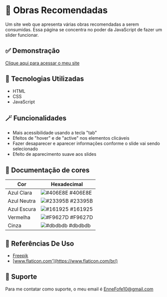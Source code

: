 
# 🎨 Obras Recomendadas

Um site web que apresenta várias obras recomendadas a serem consumidas. Essa página se concentra no poder da JavaScript de fazer um slider funcionar.


## ✅ Demonstração

[Clique aqui para acessar o meu site](https://enne-amore.github.io/Obras-Recomendadas/)


## 🚀 Tecnologias Utilizadas

- HTML
- CSS
- JavaScript


## 🪄 Funcionalidades

- Mais acessibilidade usando a tecla "tab"
- Efeitos de "hover" e de "active" nos elementos clicáveis
- Fazer desaparecer e aparecer informações conforme o slide vai sendo selecionado
- Efeito de aparecimento suave aos slides

## 🌈 Documentação de cores

| Cor               | Hexadecimal                                                |
| ----------------- | ---------------------------------------------------------------- |
| Azul Clara       | ![#406E8E](https://via.placeholder.com/10/406E8E?text=+) #406E8E |
| Azul Neutra       | ![#23395B](https://via.placeholder.com/10/23395B?text=+) #23395B |
| Azul Escura       | ![#161925](https://via.placeholder.com/10/161925?text=+) #161925 |
| Vermelha       | ![#F9627D](https://via.placeholder.com/10/F9627D?text=+) #F9627D |
| Cinza       | ![#dbdbdb](https://via.placeholder.com/10/dbdbdb?text=+) #dbdbdb |


## 🌟 Referências De Uso

 - [Freepik](https://www.flaticon.com/br/autores/freepik)
 - [www.flaticon.com'](https://www.flaticon.com/br/)
 

## 🔧 Suporte

Para me contatar como suporte, o meu email é EnneFofe10@gmail.com 

